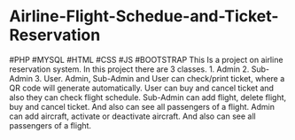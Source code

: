 # Airline-Flight-Schedue-and-Ticket-Reservation
#PHP #MYSQL #HTML #CSS #JS #BOOTSTRAP This Is a project on airline reservation system. In this project there are 3 classes. 1. Admin 2. Sub-Admin 3. User. Admin, Sub-Admin and User can check/print ticket, where a QR code will generate automatically. User can buy and cancel ticket and also they can check flight schedule.  Sub-Admin can add flight, delete flight, buy and cancel ticket. And also can see all passengers of a flight. Admin can add aircraft, activate or deactivate aircraft. And also can see all passengers of a flight. 
